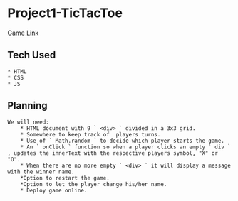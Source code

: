 # Project1-TicTacToe

[Game Link](https://dalessi93.github.io/Project1-TicTacToe/)

## Tech Used
    * HTML
    * CSS
    * JS

## Planning
    We will need:
        * HTML document with 9 ` <div> ` divided in a 3x3 grid.
        * Somewhere to keep track of  players turns.
        * Use of ` Math.random ` to decide which player starts the game.
        * An ` onClick ` function so when a player clicks an empty ` div ` , updates the innerText with the respective players symbol, "X" or "O".
        * When there are no more empty ` <div> ` it will display a message with the winner name.
        *Option to restart the game.
        *Option to let the player change his/her name.
        * Deploy game online.
